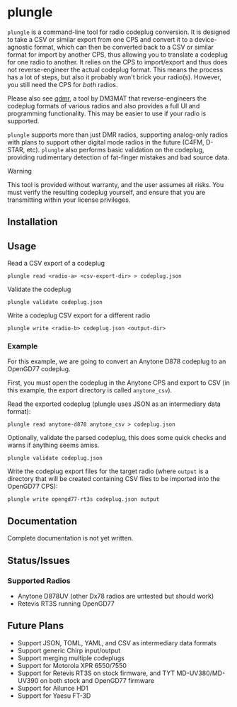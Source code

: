 # plungle

`plungle` is a command-line tool for radio codeplug conversion. It is designed to take a CSV or similar export from one CPS and convert it to a device-agnostic format, which can then be converted back to a CSV or similar format for import by another CPS, thus allowing you to translate a codeplug for one radio to another. It relies on the CPS to import/export and thus does not reverse-engineer the actual codeplug format. This means the process has a lot of steps, but also it probably won't brick your radio(s). However, you still need the CPS for _both_ radios.

Please also see [qdmr](https://dm3mat.darc.de/qdmr/), a tool by DM3MAT that reverse-engineers the codeplug formats of various radios and also provides a full UI and programming functionality. This may be easier to use if your radio is supported.

`plungle` supports more than just DMR radios, supporting analog-only radios with plans to support other digital mode radios in the future (C4FM, D-STAR, etc). `plungle` also performs basic validation on the codeplug, providing rudimentary detection of fat-finger mistakes and bad source data.

> [!WARNING]
> This tool is provided without warranty, and the user assumes all risks. You must verify the resulting codeplug yourself, and ensure that you are transmitting within your license privileges.

## Installation

## Usage

Read a CSV export of a codeplug

```
plungle read <radio-a> <csv-export-dir> > codeplug.json
```

Validate the codeplug

```
plungle validate codeplug.json
```

Write a codeplug CSV export for a different radio

```
plungle write <radio-b> codeplug.json <output-dir>
```

### Example

For this example, we are going to convert an Anytone D878 codeplug to an OpenGD77 codeplug.

First, you must open the codeplug in the Anytone CPS and export to CSV (in this example, the export directory is called `anytone_csv`).

Read the exported codeplug (plungle uses JSON as an intermediary data format):

```
plungle read anytone-d878 anytone_csv > codeplug.json
```

Optionally, validate the parsed codeplug, this does some quick checks and warns if anything seems amiss.

```
plungle validate codeplug.json
```

Write the codeplug export files for the target radio (where `output` is a directory that will be  created containing CSV files to be imported into the OpenGD77 CPS):

```
plungle write opengd77-rt3s codeplug.json output
```

## Documentation

Complete documentation is not yet written.

## Status/Issues

### Supported Radios

* Anytone D878UV (other Dx78 radios are untested but should work)
* Retevis RT3S running OpenGD77

## Future Plans

* Support JSON, TOML, YAML, and CSV as intermediary data formats
* Support generic Chirp input/output
* Support merging multiple codeplugs
* Support for Motorola XPR 6550/7550
* Support for Retevis RT3S on stock firmware, and TYT MD-UV380/MD-UV390 on both stock and OpenGD77 firmware
* Support for Ailunce HD1
* Support for Yaesu FT-3D
